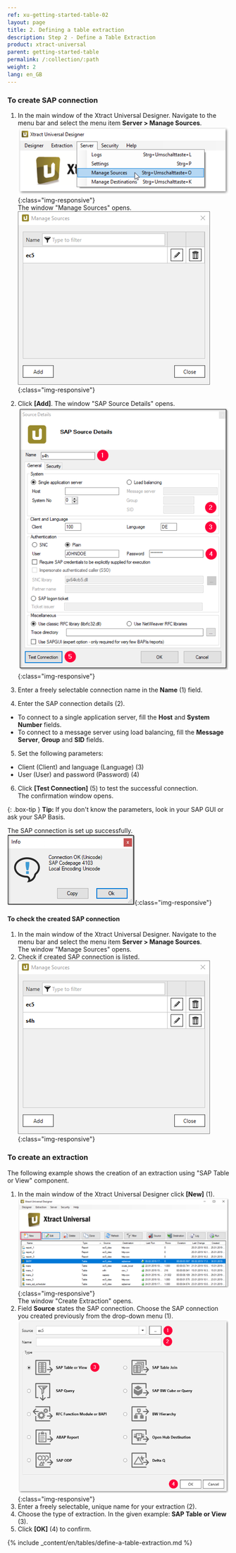 ```yaml
---
ref: xu-getting-started-table-02
layout: page
title: 2. Defining a table extraction
description: Step 2 - Define a Table Extraction
product: xtract-universal
parent: getting-started-table
permalink: /:collection/:path
weight: 2
lang: en_GB
---
```


### To create SAP connection

1. In the main window of the Xtract Universal Designer. Navigate to the menu bar and select the menu item **Server > Manage Sources**.<br>
![XU-Create-Connection-1](/img/content/server_manage_sources.png){:class="img-responsive"}<br>
The window "Manage Sources" opens. <br>
![XU-Create-Connection-2](/img/content/xu_manage_source.png){:class="img-responsive"}

2. Click **[Add]**. The window "SAP Source Details" opens. <br>
![XU-Create-Connection-3-A](/img/content/xu/sap_source-details.png){:class="img-responsive"}<br>
3. Enter a freely selectable connection name in the **Name** (1) field. 
4. Enter the SAP connection details (2). 
- To connect to a single application server, fill the **Host** and **System Number** fields. <br>
- To connect to a message server using load balancing, fill the **Message Server**, **Group** and **SID** fields. <br>
5. Set the following parameters:
- Client (Client) and language (Language) (3)
- User (User) and password (Password) (4)
6. Click **[Test Connection]** (5) to test the successful connection. <br>
The confirmation window opens. <br>

{: .box-tip }
**Tip:** If you don't know the parameters, look in your SAP GUI or ask your SAP Basis.

The SAP connection is set up successfully.<br>
![XU-Create-Connection-3](/img/content/xu_test_connection.png){:class="img-responsive"} <br>


#### To check the created SAP connection
1. In the main window of the Xtract Universal Designer. Navigate to the menu bar and select the menu item **Server > Manage Sources**.<br>
The window "Manage Sources" opens. <br>
2. Check if created SAP connection is listed.<br>
![XU-Create-Connection-4](/img/content/xu_manage_source_2.png){:class="img-responsive"}


### To create an extraction
The following example shows the creation of an extraction using "SAP Table or View" component.<br>
1. In the main window of the Xtract Universal Designer click **[New]** (1). <br>
![Create-New-Table-Extraction](/img/content/xu_extraction_anlegen.png){:class="img-responsive"}<br>
The window "Create Extraction" opens. <br>
2. Field **Source** states the SAP connection. Choose the SAP connection you created previously from the drop-down menu (1).<br>
![Table_or_View](/img/content/table/table_new_extraction.png){:class="img-responsive"}<br>
3. Enter a freely selectable, unique name for your extraction (2).
4. Choose the type of extraction. In the given example: **SAP Table or View** (3). <br>
5. Click **[OK]** (4) to confirm.

{% include _content/en/tables/define-a-table-extraction.md  %}

